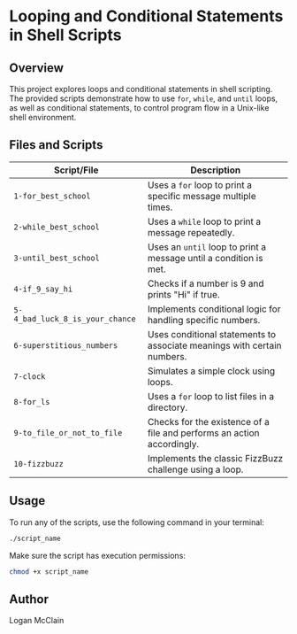 # Looping and Conditional Statements in Shell Scripts  

## Overview  
This project explores loops and conditional statements in shell scripting. The provided scripts demonstrate how to use `for`, `while`, and `until` loops, as well as conditional statements, to control program flow in a Unix-like shell environment.  

## Files and Scripts  

| Script/File                          | Description  |  
|--------------------------------------|-------------|  
| `1-for_best_school`                 | Uses a `for` loop to print a specific message multiple times.  |  
| `2-while_best_school`               | Uses a `while` loop to print a message repeatedly.  |  
| `3-until_best_school`               | Uses an `until` loop to print a message until a condition is met.  |  
| `4-if_9_say_hi`                     | Checks if a number is 9 and prints "Hi" if true.  |  
| `5-4_bad_luck_8_is_your_chance`     | Implements conditional logic for handling specific numbers.  |  
| `6-superstitious_numbers`           | Uses conditional statements to associate meanings with certain numbers.  |  
| `7-clock`                           | Simulates a simple clock using loops.  |  
| `8-for_ls`                          | Uses a `for` loop to list files in a directory.  |  
| `9-to_file_or_not_to_file`          | Checks for the existence of a file and performs an action accordingly.  |  
| `10-fizzbuzz`                       | Implements the classic FizzBuzz challenge using a loop.  |  

## Usage  
To run any of the scripts, use the following command in your terminal:  
```bash  
./script_name  
```
Make sure the script has execution permissions:  
```bash  
chmod +x script_name  
```

## Author  
Logan McClain
